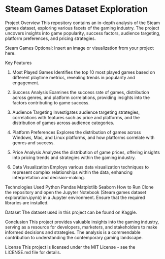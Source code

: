 # Steam Games Dataset Exploration
Project Overview
This repository contains an in-depth analysis of the Steam games dataset, exploring various facets of the gaming industry. The project uncovers insights into game popularity, success factors, audience targeting, platform preferences, and pricing strategies.

Steam Games Optional: Insert an image or visualization from your project here.

Key Features
1. Most Played Games
Identifies the top 10 most played games based on different playtime metrics, revealing trends in popularity and engagement.

2. Success Analysis
Examines the success rate of games, distribution across genres, and platform correlations, providing insights into the factors contributing to game success.

3. Audience Targeting
Investigates audience targeting strategies, correlations with features such as price and platforms, and the distribution of games across audience categories.

4. Platform Preferences
Explores the distribution of games across Windows, Mac, and Linux platforms, and how platforms correlate with genres and success.

5. Price Analysis
Analyzes the distribution of game prices, offering insights into pricing trends and strategies within the gaming industry.

6. Data Visualization
Employs various data visualization techniques to represent complex relationships within the data, enhancing interpretation and decision-making.

Technologies Used
Python
Pandas
Matplotlib
Seaborn
How to Run
Clone the repository and open the Jupyter Notebook (Steam games dataset exploration.ipynb) in a Jupyter environment. Ensure that the required libraries are installed.

Dataset
The dataset used in this project can be found on Kaggle.

Conclusion
This project provides valuable insights into the gaming industry, serving as a resource for developers, marketers, and stakeholders to make informed decisions and strategies. The analysis is a commendable contribution to understanding the contemporary gaming landscape.

License
This project is licensed under the MIT License - see the LICENSE.md file for details.

